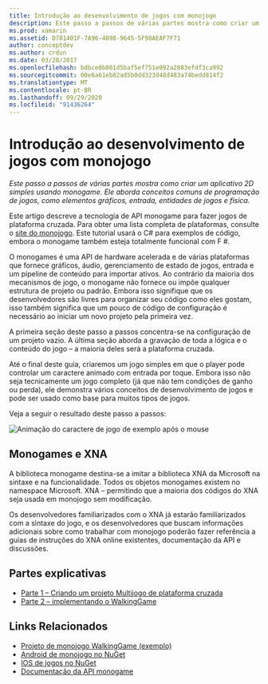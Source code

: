 ```yaml
---
title: Introdução ao desenvolvimento de jogos com monojogo
description: Este passo a passos de várias partes mostra como criar um aplicativo 2D simples usando monogame.  Ele aborda conceitos comuns de programação de jogos, como elementos gráficos, entrada, entidades de jogos e física.
ms.prod: xamarin
ms.assetid: D781401F-7A96-4098-9645-5F98AEAF7F71
author: conceptdev
ms.author: crdun
ms.date: 03/28/2017
ms.openlocfilehash: bdbce0b001d5baf5ef751e092a2083efdf3ca992
ms.sourcegitcommit: 00e6a61eb82ad5b0dd323d48d483a74bedd814f2
ms.translationtype: MT
ms.contentlocale: pt-BR
ms.lasthandoff: 09/29/2020
ms.locfileid: "91436264"
---
```

# <a name="introduction-to-game-development-with-monogame"></a>Introdução ao desenvolvimento de jogos com monojogo

_Este passo a passos de várias partes mostra como criar um aplicativo 2D simples usando monogame.  Ele aborda conceitos comuns de programação de jogos, como elementos gráficos, entrada, entidades de jogos e física._

Este artigo descreve a tecnologia de API monogame para fazer jogos de plataforma cruzada. Para obter uma lista completa de plataformas, consulte o [site do monojogo](http://www.monogame.net/). Este tutorial usará o C# para exemplos de código, embora o monogame também esteja totalmente funcional com F #.

O monogames é uma API de hardware acelerada e de várias plataformas que fornece gráficos, áudio, gerenciamento de estado de jogos, entrada e um pipeline de conteúdo para importar ativos. Ao contrário da maioria dos mecanismos de jogo, o monogame não fornece ou impõe qualquer estrutura de projeto ou padrão.  Embora isso signifique que os desenvolvedores são livres para organizar seu código como eles gostam, isso também significa que um pouco de código de configuração é necessário ao iniciar um novo projeto pela primeira vez.

A primeira seção deste passo a passos concentra-se na configuração de um projeto vazio. A última seção aborda a gravação de toda a lógica e o conteúdo do jogo – a maioria deles será a plataforma cruzada.

Até o final deste guia, criaremos um jogo simples em que o player pode controlar um caractere animado com entrada por toque.  Embora isso não seja tecnicamente um jogo completo (já que não tem condições de ganho ou perda), ele demonstra vários conceitos de desenvolvimento de jogos e pode ser usado como base para muitos tipos de jogos.

Veja a seguir o resultado deste passo a passos:

![Animação do caractere de jogo de exemplo após o mouse](images/image1.gif)

## <a name="monogame-and-xna"></a>Monogames e XNA

A biblioteca monogame destina-se a imitar a biblioteca XNA da Microsoft na sintaxe e na funcionalidade.  Todos os objetos monogames existem no namespace Microsoft. XNA – permitindo que a maioria dos códigos do XNA seja usada em monojogo sem modificação.

Os desenvolvedores familiarizados com o XNA já estarão familiarizados com a sintaxe do jogo, e os desenvolvedores que buscam informações adicionais sobre como trabalhar com monojogo poderão fazer referência a guias de instruções do XNA online existentes, documentação da API e discussões.

## <a name="walkthrough-parts"></a>Partes explicativas

- [Parte 1 – Criando um projeto Multijogo de plataforma cruzada](~/graphics-games/monogame/introduction/part1.md)
- [Parte 2 – implementando o WalkingGame](~/graphics-games/monogame/introduction/part2.md)

## <a name="related-links"></a>Links Relacionados

- [Projeto de monojogo WalkingGame (exemplo)](/samples/xamarin/mobile-samples/walkinggamemg/)
- [Android de monojogo no NuGet](https://www.nuget.org/packages/MonoGame.Framework.Android/)
- [IOS de jogos no NuGet](https://www.nuget.org/packages/MonoGame.Framework.iOS/)
- [Documentação da API monogame](http://www.monogame.net/documentation/?page=main)